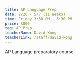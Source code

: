 ```yaml
---
title: AP Language Prep
date: 2/26 - 5/7 (11 Weeks)
time: Friday 3:30 PM - 5:30 PM
price: $800
tag: AP Prep
teacherName: David Kong
teacherLink: /staff/david-kong
---
```


AP Language preparatory course.
